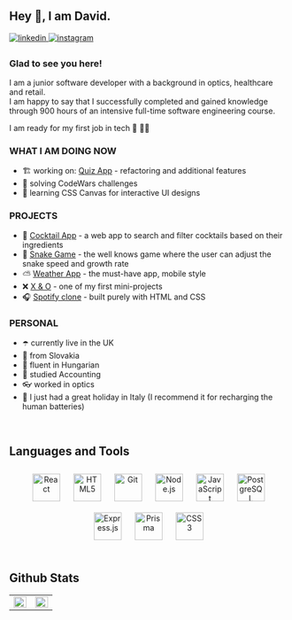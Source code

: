 ## Hey 🐳, I am David.  
  

<a href="https://linkedin.com/in/david-czuczor-06748423b" target="_blank">
<img src=https://img.shields.io/badge/linkedin-%231E77B5.svg?&style=for-the-badge&logo=linkedin&logoColor=white alt=linkedin style="margin-bottom: 5px;" />
</a>
<a href="https://instagram.com/czdavid93" target="_blank">
<img src=https://img.shields.io/badge/instagram-%23000000.svg?&style=for-the-badge&logo=instagram&logoColor=white alt=instagram style="margin-bottom: 5px;" />
</a>  
  



### Glad to see you here!  
I am a junior software developer with a background in optics, healthcare and retail.  
I am happy to say that I successfully completed and gained knowledge through 900 hours of an intensive full-time software engineering course.

I am ready for my first job in tech 💾 👨‍💻
  
  



### WHAT I AM DOING NOW  
- 🏗️  working on: [Quiz App](https://github.com/d-username/Quiz-App) - refactoring and additional features
- 🧠 solving CodeWars challenges 
- 🌟 learning CSS Canvas for interactive UI designs  
  

### PROJECTS  
- 🍹 [Cocktail App](https://github.com/d-username/Cocktail-App) - a web app to search and filter cocktails based on their ingredients
- 🐍 [Snake Game](https://github.com/d-username/snake-game-JS) - the well knows game where the user can adjust the snake speed and growth rate
- ⛅ [Weather App](https://github.com/d-username/the-everyone-must-have-my-first-one-and-only-weather-app) - the must-have app, mobile style
- ❌ [X & O](https://github.com/d-username/tic-tac-toe) - one of my first mini-projects
- 🎧 [Spotify clone](https://github.com/d-username/boolean-uk-html-spotify) - built purely with HTML and CSS  


### PERSONAL  
- ☂️ currently live in the UK
- 🍻 from Slovakia
- 👅 fluent in Hungarian
- 📑 studied Accounting
- 👓 worked in optics
- 🍋 I just had a great holiday in Italy (I recommend it for recharging the human batteries)  
  


<br/>  


## Languages and Tools  
<div align="center">  
<a href="https://reactjs.org/" target="_blank"><img style="margin: 10px" src="https://profilinator.rishav.dev/skills-assets/react-original-wordmark.svg" alt="React" height="50" /></a>  
<a href="https://en.wikipedia.org/wiki/HTML5" target="_blank"><img style="margin: 10px" src="https://profilinator.rishav.dev/skills-assets/html5-original-wordmark.svg" alt="HTML5" height="50" /></a>  
<a href="https://github.com/" target="_blank"><img style="margin: 10px" src="https://profilinator.rishav.dev/skills-assets/git-scm-icon.svg" alt="Git" height="50" /></a>  
<a href="https://nodejs.org/" target="_blank"><img style="margin: 10px" src="https://profilinator.rishav.dev/skills-assets/nodejs-original-wordmark.svg" alt="Node.js" height="50" /></a>  
<a href="https://www.javascript.com/" target="_blank"><img style="margin: 10px" src="https://profilinator.rishav.dev/skills-assets/javascript-original.svg" alt="JavaScript" height="50" /></a>  
<a href="https://www.postgresql.org/" target="_blank"><img style="margin: 10px" src="https://profilinator.rishav.dev/skills-assets/postgresql-original-wordmark.svg" alt="PostgreSQL" height="50" /></a>  
<a href="https://expressjs.com/" target="_blank"><img style="margin: 10px" src="https://profilinator.rishav.dev/skills-assets/express-original-wordmark.svg" alt="Express.js" height="50" /></a>  
<a href="https://www.prisma.io/" target="_blank"><img style="margin: 10px" src="https://profilinator.rishav.dev/skills-assets/prisma.png" alt="Prisma" height="50" /></a>  
<a href="https://www.w3schools.com/css/" target="_blank"><img style="margin: 10px" src="https://profilinator.rishav.dev/skills-assets/css3-original-wordmark.svg" alt="CSS3" height="50" /></a>  
</div>  

<br/>  


## Github Stats  
<table><tr><td valign="top" width="50%">

<img src="https://github-readme-stats.vercel.app/api?username=d-username&show_icons=true&count_private=true&hide_border=true" align="left" style="width: 100%" />

</td><td valign="top" width="50%">

<img src="https://github-readme-stats.vercel.app/api/top-langs/?username=d-username&hide_border=true&layout=compact" align="left" style="width: 100%" />

</td></tr></table>  

<br/>  


<br />
